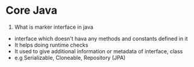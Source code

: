 # Core Java

1. What is marker interface in java
- interface which doesn't hava any methods and constants defined in it
- It helps doing runtime checks
- It used to give additional information or metadata of interface, class 
- e.g Serializable, Cloneable, Repository (JPA)
